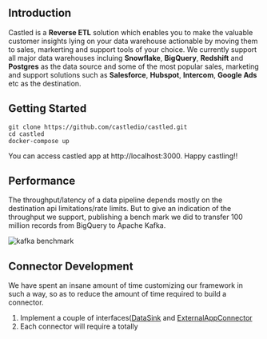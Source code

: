 ## Introduction

Castled is a **Reverse ETL** solution which enables you to make the valuable customer insights lying on your data warehouse actionable by moving them to sales, markerting and support tools of your choice. We currently support all major data warehouses incluing **Snowflake**, **BigQuery**, **Redshift** and **Postgres** as the data source and some of the most popular sales, marketing and support solutions such as **Salesforce**, **Hubspot**, **Intercom**, **Google Ads** etc as the destination.


## Getting Started
```
git clone https://github.com/castledio/castled.git
cd castled
docker-compose up
```
  
You can access castled app at http://localhost:3000. Happy castling!!

## Performance

The throughput/latency of a data pipeline depends mostly on the destination api limitations/rate limits. But to give an indication of the throughput we support, publishing a bench mark we did to transfer 100 million records from BigQuery to Apache Kafka.

![kafka benchmark](https://cdn.castled.io/content/kafka_benchmark.png)

## Connector Development

We have spent an insane amount of time customizing our framework in such a way, so as  to reduce the amount of time required to build a connector.

1) Implement a couple of interfaces([DataSink]() and [ExternalAppConnector]()
2) Each connector will require a totally
